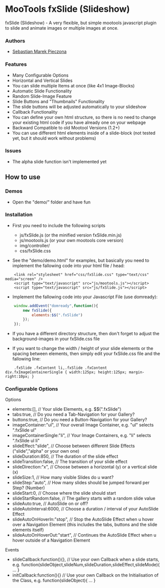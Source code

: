 MooTools fxSlide (Slideshow)
============================

fxSlide (Slideshow) - A very flexible, but simple mootools javascript plugin to slide and animate images or multiple images at once.

### Authors

* [Sebastian Marek Pieczona](http://www.iocron.com)

### Features

* Many Configurable Options
* Horizontal and Vertical Slides
* You can slide multiple Items at once (like 4x1 Image-Blocks)
* Automatic Slide Functionality
* Random Slide-Image Feature
* Slide Buttons and "Thumbnails" Functionality
* The slide buttons will be adjusted automatically to your slideshow
* Callback Functionality
* You can define your own html structure, so there is no need to change your existing html code if you have already one on your webpage
* Backward Compatible to old Mootool Versions (1.2+)
* You can use different html elements inside of a slide-block (not tested yet, but it should work without problems)

### Issues

  - The alpha slide function isn't implemented yet

How to use
----------

### Demos

* Open the "demo/" folder and have fun

### Installation

* First you need to include the following scripts
  * js/fxSlide.js (or the minified version fxSlide.min.js)
  * js/mootools.js (or your own mootools core version)
  * img/controller/
  * css/fxSlide.css


* See the "demo/demo.html" for examples, but basically you need to implement the fallowing code into your html file / head:
```
	<link rel="stylesheet" href="css/fxSlide.css" type="text/css" media="screen" />
	<script type="text/javascript" src="js/mootools.js"></script>
	<script type="text/javascript" src="js/fxSlide.js"></script>
```

* Implement the fallowing code into your Javascript File (use domready):
```javascript
	window.addEvent("domready",function(){
		new fxSlide({ 
			elements:$$(".fxSlide")
		});
	});
```

* If you have a different directory structure, then don't forget to adjust the background-images in your fxSlide.css file

* If you want to change the width / height of your slide elements or the spacing between elements, then simply edit your fxSlide.css file and the fallowing line:
```
	.fxSlide .fxContent li,.fxSlide .fxContent div.fxImageContainerSingle { width:125px; height:125px; margin-right:10px; }
```

### Configurable Options

Options

* elements:[],					// Your slide Elements, e.g. $$(".fxSlide")
* tabs:true,					// Do you need a Tab-Navigation for your Gallery?
* buttons:true,					// Do you need a Button-Navigation for your Gallery?
* imageContainer:"ul",				// Your overall Image Container, e.g. "ul" selects ".fxSlide ul"
* imageContainerSingle:"li",			// Your Image Containers, e.g. "li" selects ".fxSlide ul li"
* slideEffect:"slide",				// Choose between different Slide Effects ("slide","alpha" or your own one)
* slideDuration:850,				// The duration of the slide effect
* slideTransition:false,			// The transition of your slide effect
* slideDirection:"x",				// Choose between a horizontal (y) or a vertical slide (x)
* slideSize:1,					// How many visible Slides do u want?
* slideStep:"auto",				// How many slides should be jumped forward per Step? (Number)
* slideStart:0,					// Choose where the slide should start
* slideStartRandom:false,			// The gallery starts with a random slide value
* slideAuto:true,				// AutoSlide on or off?
* slideAutoInterval:6000,			// Choose a duration / interval of your AutoSlide Effect
* slideAutoOnHoverIn:"stop",			// Stop the AutoSlide Effect when u hover over a Navigation Element (this includes the tabs, buttons and the slide elements itself)
* slideAutoOnHoverOut:"start",			// Continues the AutoSlide Effect when u hover outside of a Navigation Element

Events

* slideCallback:function(){},			// Use your own Callback when a slide starts, e.g. function(slideObject,slideNum,slideDuration,slideEffect,slideMode){ ... }
* initCallback:function(){}			// Use your own Callback on the Initialisation of the Class, e.g. function(slideObject){ ... }

